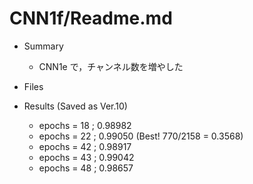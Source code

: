 # CNN1f/Readme.md

- Summary
  - CNN1e で，チャンネル数を増やした

- Files

- Results (Saved as Ver.10)
  - epochs = 18 ; 0.98982
  - epochs = 22 ; 0.99050 (Best! 770/2158 = 0.3568)
  - epochs = 42 ; 0.98917
  - epochs = 43 ; 0.99042
  - epochs = 48 ; 0.98657
